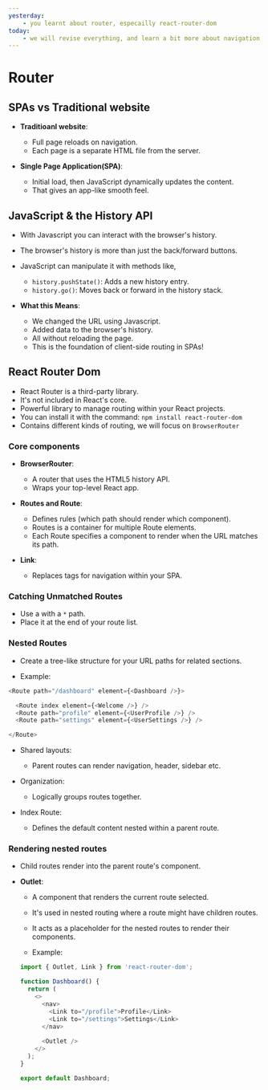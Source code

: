 ```yaml
---
yesterday:
    - you learnt about router, especailly react-router-dom
today:
    - we will revise everything, and learn a bit more about navigation
---
```


# Router

## SPAs vs Traditional website

- **Traditioanl website**: 
  - Full page reloads on navigation. 
  - Each page is a separate HTML file from the server.

- **Single Page Application(SPA)**:
  - Initial load, then JavaScript dynamically updates the content.
  - That gives an app-like smooth feel.

## JavaScript & the History API

- With Javascript you can interact with the browser's history.
- The browser's history is more than just the back/forward buttons.
- JavaScript can manipulate it with methods like,
  - `history.pushState()`: Adds a new history entry.
  - `history.go()`: Moves back or forward in the history stack.

- **What this Means**:
  - We changed the URL using Javascript.
  - Added data to the browser's history.
  - All without reloading the page.
  - This is the foundation of client-side routing in SPAs!

## React Router Dom

- React Router is a third-party library.
- It's not included in React's core.
- Powerful library to manage routing within your React projects.
- You can install it with the command: `npm install react-router-dom`
- Contains different kinds of routing, we will focus on `BrowserRouter`

### Core components

- **BrowserRouter**:
  - A router that uses the HTML5 history API.
  - Wraps your top-level React app.

- **Routes and Route**: 
  - Defines rules (which path should render which component).
  - Routes is a container for multiple Route elements.
  - Each Route specifies a component to render when the URL matches its path.

- **Link**: 
  - Replaces <a> tags for navigation within your SPA.

### Catching Unmatched Routes

- Use a <Route> with a `*` path.
- Place it at the end of your route list.

###  Nested Routes

- Create a tree-like structure for your URL paths for related sections.

- Example:
```js
<Route path="/dashboard" element={<Dashboard />}>

  <Route index element={<Welcome />} />
  <Route path="profile" element={<UserProfile />} />
  <Route path="settings" element={<UserSettings />} />

</Route>
```

- Shared layouts: 
  - Parent routes can render navigation, header, sidebar etc.

- Organization:
  - Logically groups routes together.

- Index Route:
  - Defines the default content nested within a parent route.

### Rendering nested routes

-  Child routes render into the parent route's <Outlet> component.

- **Outlet**: 
  - A component that renders the current route selected. 
  - It's used in nested routing where a route might have children routes.
  - It acts as a placeholder for the nested routes to render their components.

  - Example:
  ```js
  import { Outlet, Link } from 'react-router-dom';

  function Dashboard() {
    return (
      <>
        <nav>
          <Link to="/profile">Profile</Link>
          <Link to="/settings">Settings</Link>
        </nav>
        
        <Outlet />
      </>
    );
  }

  export default Dashboard;
  ```